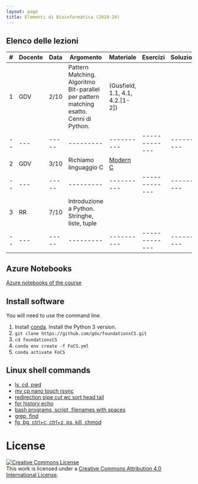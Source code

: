 ```yaml
---
layout: page
title: Elementi di Bioinformatica (2019-20)
---
```


## Elenco delle lezioni


| #  | Docente | Data  |Argomento      | Materiale   | Esercizi   | Soluzioni | 
| -- | --- | ----- | --------- | ---------- | ------------- | --------- |
| 1 | GDV | 2/10 | Pattern Matching. Algoritmo Bit-parallel per pattern matching esatto. Cenni di Python.  | (Gusfield, 1.1, 4.1, 4.2.[1-2]) | | |
| -- | --- | ----- | --------- | ---------- | ------------- | --------- |
| 2 | GDV | 3/10 | Richiamo linguaggio C | [Modern C](https://modernc.gforge.inria.fr/) 
| -- | --- | ----- | --------- | ---------- | ------------- | --------- |
| 3 | RR | 7/10 |  Introduzione a Python. Stringhe, liste, tuple |  | 
| -- | --- | ----- | --------- | ---------- | ------------- | --------- |


## Azure Notebooks

[Azure notebooks of the course](https://notebooks.azure.com/gianluca-dellavedova/projects/foundationsCS-2019)

## Install software

You will need to use the command line.


1.  Install [conda](https://conda.io/projects/conda/en/latest/user-guide/install/index.html). Install the Python 3 version.
1.  `git clone https://github.com/gdv/foundationsCS.git`
1.  `cd foundationsCS`
1.  `conda env create -f FoCS.yml`
1.  `conda activate FoCS`


## Linux shell commands

* [ls, cd, pwd](https://asciinema.org/a/197295)
* [mv cp nano touch rsync](https://asciinema.org/a/197355)
* [redirection pipe cut wc sort head tail](https://asciinema.org/a/197358)
* [for history echo](https://asciinema.org/a/197360)
* [bash programs, script, filenames with spaces](https://asciinema.org/a/197363)
* [grep, find](https://asciinema.org/a/197364)
* [fg, bg, ctrl+c, ctrl+z, ps, kill, chmod](https://asciinema.org/a/197590)

# License


<a rel="license" href="http://creativecommons.org/licenses/by/4.0/"><img alt="Creative Commons License" style="border-width:0" src="https://i.creativecommons.org/l/by/4.0/88x31.png" /></a><br />This work is licensed under a <a rel="license" href="http://creativecommons.org/licenses/by/4.0/">Creative Commons Attribution 4.0 International License</a>.
